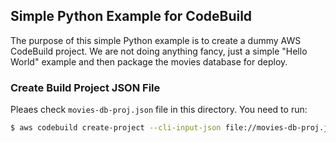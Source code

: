 ## Simple Python Example for CodeBuild
The purpose of this simple Python example is to create a dummy AWS CodeBuild project. We are not doing anything fancy, just a simple "Hello World" example and then package the movies database for deploy.

### Create Build Project JSON File
Pleaes check `movies-db-proj.json` file in this directory.
You need to run:
```bash
$ aws codebuild create-project --cli-input-json file://movies-db-proj.json
```

### 